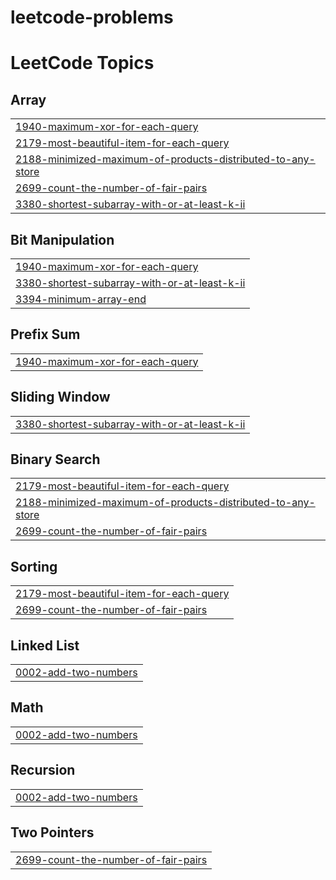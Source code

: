 # leetcode-problems
<!---LeetCode Topics Start-->
# LeetCode Topics
## Array
|  |
| ------- |
| [1940-maximum-xor-for-each-query](https://github.com/Yuvan7x/leetcode-problems/tree/master/1940-maximum-xor-for-each-query) |
| [2179-most-beautiful-item-for-each-query](https://github.com/Yuvan7x/leetcode-problems/tree/master/2179-most-beautiful-item-for-each-query) |
| [2188-minimized-maximum-of-products-distributed-to-any-store](https://github.com/Yuvan7x/leetcode-problems/tree/master/2188-minimized-maximum-of-products-distributed-to-any-store) |
| [2699-count-the-number-of-fair-pairs](https://github.com/Yuvan7x/leetcode-problems/tree/master/2699-count-the-number-of-fair-pairs) |
| [3380-shortest-subarray-with-or-at-least-k-ii](https://github.com/Yuvan7x/leetcode-problems/tree/master/3380-shortest-subarray-with-or-at-least-k-ii) |
## Bit Manipulation
|  |
| ------- |
| [1940-maximum-xor-for-each-query](https://github.com/Yuvan7x/leetcode-problems/tree/master/1940-maximum-xor-for-each-query) |
| [3380-shortest-subarray-with-or-at-least-k-ii](https://github.com/Yuvan7x/leetcode-problems/tree/master/3380-shortest-subarray-with-or-at-least-k-ii) |
| [3394-minimum-array-end](https://github.com/Yuvan7x/leetcode-problems/tree/master/3394-minimum-array-end) |
## Prefix Sum
|  |
| ------- |
| [1940-maximum-xor-for-each-query](https://github.com/Yuvan7x/leetcode-problems/tree/master/1940-maximum-xor-for-each-query) |
## Sliding Window
|  |
| ------- |
| [3380-shortest-subarray-with-or-at-least-k-ii](https://github.com/Yuvan7x/leetcode-problems/tree/master/3380-shortest-subarray-with-or-at-least-k-ii) |
## Binary Search
|  |
| ------- |
| [2179-most-beautiful-item-for-each-query](https://github.com/Yuvan7x/leetcode-problems/tree/master/2179-most-beautiful-item-for-each-query) |
| [2188-minimized-maximum-of-products-distributed-to-any-store](https://github.com/Yuvan7x/leetcode-problems/tree/master/2188-minimized-maximum-of-products-distributed-to-any-store) |
| [2699-count-the-number-of-fair-pairs](https://github.com/Yuvan7x/leetcode-problems/tree/master/2699-count-the-number-of-fair-pairs) |
## Sorting
|  |
| ------- |
| [2179-most-beautiful-item-for-each-query](https://github.com/Yuvan7x/leetcode-problems/tree/master/2179-most-beautiful-item-for-each-query) |
| [2699-count-the-number-of-fair-pairs](https://github.com/Yuvan7x/leetcode-problems/tree/master/2699-count-the-number-of-fair-pairs) |
## Linked List
|  |
| ------- |
| [0002-add-two-numbers](https://github.com/Yuvan7x/leetcode-problems/tree/master/0002-add-two-numbers) |
## Math
|  |
| ------- |
| [0002-add-two-numbers](https://github.com/Yuvan7x/leetcode-problems/tree/master/0002-add-two-numbers) |
## Recursion
|  |
| ------- |
| [0002-add-two-numbers](https://github.com/Yuvan7x/leetcode-problems/tree/master/0002-add-two-numbers) |
## Two Pointers
|  |
| ------- |
| [2699-count-the-number-of-fair-pairs](https://github.com/Yuvan7x/leetcode-problems/tree/master/2699-count-the-number-of-fair-pairs) |
<!---LeetCode Topics End-->